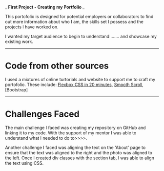 **_ First Project - Creating my Portfolio _**

This portofolio is designed for potential employers or collaborators to find out more information about who I am, the skills set I possess and the projects I have worked on.

I wanted my target audience to begin to understand ....... and showcase my existing work.

---

# Code from other sources

I used a mixtures of online turtorials and website to support me to craft my portofolio. These include:
[Flexbox CSS in 20 minutes](https://www.youtube.com/watch?v=JJSoEo8JSnc),
[Smooth Scroll](https://www.youtube.com/watch?v=MNNr7TU7XcU),
[Bootstrap]

---

# Challenges Faced

The main challenge I faced was creating my repository on GitHub and linking it to my code. With the support of my mentor I was able to understand what I needed to do to>>>>.

Another challenge I faced was aligning the text on the 'About' page to ensure that the text was aligned to the right and the photo was aligned to the left. Once I created div classes with the section tab, I was able to align the text using CSS.
